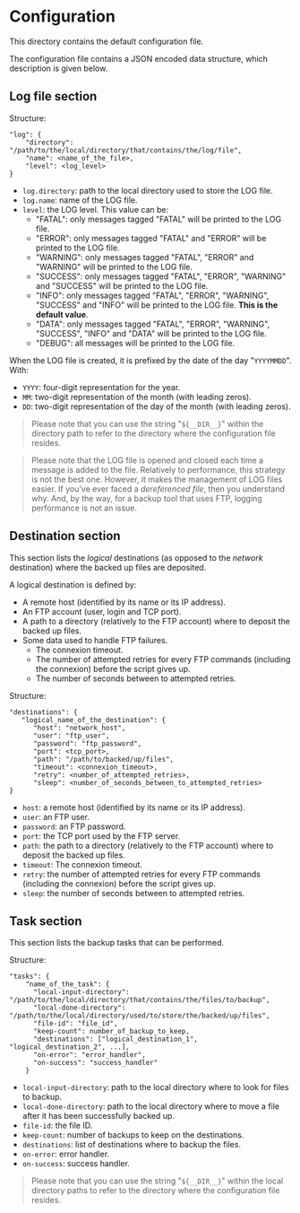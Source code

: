 # Configuration

This directory contains the default configuration file.

The configuration file contains a JSON encoded data structure, which description is given below.

## Log file section

Structure:

    "log": {
        "directory": "/path/to/the/local/directory/that/contains/the/log/file",
        "name": <name_of_the_file>,
        "level": <log_level>
    }


* `log.directory`: path to the local directory used to store the LOG file.
* `log.name`: name of the LOG file.
* `level`: the LOG level. This value can be:
  * "FATAL": only messages tagged "FATAL" will be printed to the LOG file.
  * "ERROR": only messages tagged "FATAL" and "ERROR" will be printed to the LOG file.
  * "WARNING": only messages tagged "FATAL", "ERROR" and "WARNING" will be printed to the LOG file.
  * "SUCCESS": only messages tagged "FATAL", "ERROR", "WARNING" and "SUCCESS" will be printed to the LOG file.
  * "INFO": only messages tagged "FATAL", "ERROR", "WARNING", "SUCCESS" and "INFO" will be printed to the LOG file. **This is the default value**.
  * "DATA": only messages tagged "FATAL", "ERROR", "WARNING", "SUCCESS", "INFO" and "DATA" will be printed to the LOG file.
  * "DEBUG": all messages will be printed to the LOG file.

When the LOG file is created, it is prefixed by the date of the day "`YYYYMMDD`". With:

* `YYYY`: four-digit representation for the year.
* `MM`: two-digit representation of the month (with leading zeros).
* `DD`: two-digit representation of the day of the month (with leading zeros).

> Please note that you can use the string "`${__DIR__}`" within the directory path to refer to the directory where the configuration file resides.

> Please note that the LOG file is opened and closed each time a message is added to the file.
> Relatively to performance, this strategy is not the best one.
> However, it makes the management of LOG files easier.
> If you've ever faced a _dereferenced file_, then you understand why.
> And, by the way, for a backup tool that uses FTP, logging performance is not an issue.

## Destination section

This section lists the _logical_ destinations (as opposed to the _network_ destination) where the backed up files are
deposited. 

A logical destination is defined by:

* A remote host (identified by its name or its IP address).
* An FTP account (user, login and TCP port).
* A path to a directory (relatively to the FTP account) where to deposit the backed up files.
* Some data used to handle FTP failures.
  * The connexion timeout.
  * The number of attempted retries for every FTP commands (including the connexion) before the script gives up.
  * The number of seconds between to attempted retries.

Structure:

    "destinations": {
       "logical_name_of_the_destination": {
          "host": "network_host",
          "user": "ftp_user",
          "password": "ftp_password",
          "port": <tcp_port>,
          "path": "/path/to/backed/up/files",
          "timeout": <connexion_timeout>,
          "retry": <number_of_attempted_retries>,
          "sleep": <number_of_seconds_between_to_attempted_retries>
    }

   
* `host`: a remote host (identified by its name or its IP address).
* `user`: an FTP user.
* `password`: an FTP password.
* `port`: the TCP port used by the FTP server.
* `path`: the path to a directory (relatively to the FTP account) where to deposit the backed up files.
* `timeout`: The connexion timeout.
* `retry`: the number of attempted retries for every FTP commands (including the connexion) before the script gives up.
* `sleep`: the number of seconds between to attempted retries.

## Task section

This section lists the backup tasks that can be performed.

Structure:

    "tasks": {
        "name_of_the_task": {
          "local-input-directory": "/path/to/the/local/directory/that/contains/the/files/to/backup",
          "local-done-directory": "/path/to/the/local/directory/used/to/store/the/backed/up/files",
          "file-id": "file_id",
          "keep-count": number_of_backup_to_keep,
          "destinations": ["logical_destination_1", "logical_destination_2", ...],
          "on-error": "error_handler",
          "on-success": "success_handler"
        }


* `local-input-directory`: path to the local directory where to look for files to backup.
* `local-done-directory`: path to the local directory where to move a file after it has been successfully backed up.
* `file-id`: the file ID.
* `keep-count`: number of backups to keep on the destinations.
* `destinations`: list of destinations where to backup the files.
* `on-error`: error handler.
* `on-success`: success handler.

> Please note that you can use the string "`${__DIR__}`" within the local directory paths to refer to the directory where
the configuration file resides.



